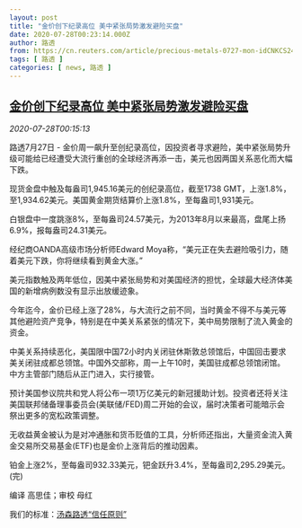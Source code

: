 ```yaml
---
layout: post
title: "金价创下纪录高位 美中紧张局势激发避险买盘"
date: 2020-07-28T00:23:14.000Z
author: 路透
from: https://cn.reuters.com/article/precious-metals-0727-mon-idCNKCS24T010
tags: [ 路透 ]
categories: [ news, 路透 ]
---
```

<!--1595895794000-->
[金价创下纪录高位 美中紧张局势激发避险买盘](https://cn.reuters.com/article/precious-metals-0727-mon-idCNKCS24T010)
------

<div>
<div><i>2020-07-28T00:15:13</i></div><div class="StandardArticleBody_body"><p>路透7月27日 - 金价周一飙升至创纪录高位，因投资者寻求避险，美中紧张局势升级可能给已经遭受大流行重创的全球经济再添一击，美元也因两国关系恶化而大幅下跌。 </p><p>现货金盘中触及每盎司1,945.16美元的创纪录高位，截至1738 GMT，上涨1.8%，至1,934.62美元。美国黄金期货结算价上涨1.8%，至每盎司1,931美元。 </p><p>白银盘中一度跳涨8%，至每盎司24.57美元，为2013年8月以来最高，盘尾上扬6.9%，报每盎司24.31美元。 </p><p>经纪商OANDA高级市场分析师Edward Moya称，“美元正在失去避险吸引力，随着美元下跌，你将继续看到黄金大涨。” </p><p>美元指数触及两年低位，因美中紧张局势和对美国经济的担忧，全球最大经济体美国的新增病例数没有显示出放缓迹象。 </p><p>今年迄今，金价已经上涨了28%，与大流行之前不同，当时黄金不得不与美元等其他避险资产竞争，特别是在中美关系紧张的情况下，美中局势限制了流入黄金的资金。 </p><p>中美关系持续恶化，美国限中国72小时内关闭驻休斯敦总领馆后，中国回击要求美关闭驻成都总领馆。中国外交部称，周一上午10时，美国驻成都总领馆闭馆。中方主管部门随后从正门进入，实行接管。 </p><p>预计美国参议院共和党人将公布一项1万亿美元的新冠援助计划。投资者还将关注美国联邦储备理事委员会(美联储/FED)周二开始的会议，届时决策者可能暗示会祭出更多的宽松政策调整。 </p><p>无收益黄金被认为是对冲通胀和货币贬值的工具，分析师还指出，大量资金流入黄金交易所交易基金(ETF)也是金价上涨背后的推动因素。 </p><p>铂金上涨2%，至每盎司932.33美元，钯金跃升3.4%，至每盎司2,295.29美元。(完)     </p><div class="Attribution_container"><div class="Attribution_attribution"><p class="Attribution_content">编译 高思佳；审校 母红</p></div></div><div class="StandardArticleBody_trustBadgeContainer"><span class="StandardArticleBody_trustBadgeTitle">我们的标准：</span><span class="trustBadgeUrl"><a href="https://www.thomsonreuters.cn/content/dam/openweb/documents/pdf/china/brochures/about-us-1.pdf">汤森路透“信任原则”</a></span></div></div>
</div>

